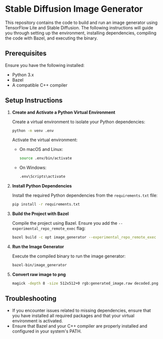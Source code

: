 # Stable Diffusion Image Generator

This repository contains the code to build and run an image generator using TensorFlow Lite and Stable Diffusion. The following instructions will guide you through setting up the environment, installing dependencies, compiling the code with Bazel, and executing the binary.

## Prerequisites

Ensure you have the following installed:
- Python 3.x
- Bazel
- A compatible C++ compiler

## Setup Instructions

1. **Create and Activate a Python Virtual Environment**

    Create a virtual environment to isolate your Python dependencies:

    ```sh
    python -m venv .env
    ```

    Activate the virtual environment:

    - On macOS and Linux:
      ```sh
      source .env/bin/activate
      ```

    - On Windows:
      ```sh
      .env\Scripts\activate
      ```

2. **Install Python Dependencies**

    Install the required Python dependencies from the `requirements.txt` file:

    ```sh
    pip install -r requirements.txt
    ```

3. **Build the Project with Bazel**

    Compile the project using Bazel. Ensure you add the `--experimental_repo_remote_exec` flag:

    ```sh
    bazel build -c opt image_generator --experimental_repo_remote_exec
    ```

4. **Run the Image Generator**

    Execute the compiled binary to run the image generator:

    ```sh
    bazel-bin/image_generator
    ```

5. **Convert raw image to png**

    ```sh
    magick -depth 8 -size 512x512+0 rgb:generated_image.raw decoded.png
    ```

## Troubleshooting

- If you encounter issues related to missing dependencies, ensure that you have installed all required packages and that your virtual environment is activated.
- Ensure that Bazel and your C++ compiler are properly installed and configured in your system's PATH.